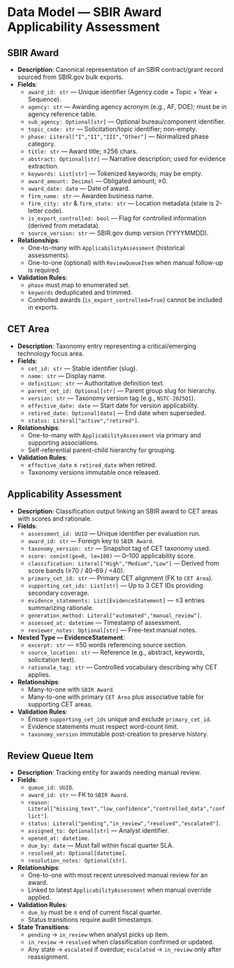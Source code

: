 # Data Model — SBIR Award Applicability Assessment

## SBIR Award
- **Description**: Canonical representation of an SBIR contract/grant record sourced from SBIR.gov bulk exports.
- **Fields**:
  - `award_id: str` — Unique identifier (Agency code + Topic + Year + Sequence).
  - `agency: str` — Awarding agency acronym (e.g., AF, DOE); must be in agency reference table.
  - `sub_agency: Optional[str]` — Optional bureau/component identifier.
  - `topic_code: str` — Solicitation/topic identifier; non-empty.
  - `phase: Literal["I","II","III","Other"]` — Normalized phase category.
  - `title: str` — Award title; ≤256 chars.
  - `abstract: Optional[str]` — Narrative description; used for evidence extraction.
  - `keywords: List[str]` — Tokenized keywords; may be empty.
  - `award_amount: Decimal` — Obligated amount; ≥0.
  - `award_date: date` — Date of award.
  - `firm_name: str` — Awardee business name.
  - `firm_city: str` & `firm_state: str` — Location metadata (state is 2-letter code).
  - `is_export_controlled: bool` — Flag for controlled information (derived from metadata).
  - `source_version: str` — SBIR.gov dump version (YYYYMMDD).
- **Relationships**:
  - One-to-many with `ApplicabilityAssessment` (historical assessments).
  - One-to-one (optional) with `ReviewQueueItem` when manual follow-up is required.
- **Validation Rules**:
  - `phase` must map to enumerated set.
  - `keywords` deduplicated and trimmed.
  - Controlled awards (`is_export_controlled=True`) cannot be included in exports.

## CET Area
- **Description**: Taxonomy entry representing a critical/emerging technology focus area.
- **Fields**:
  - `cet_id: str` — Stable identifier (slug).
  - `name: str` — Display name.
  - `definition: str` — Authoritative definition text.
  - `parent_cet_id: Optional[str]` — Parent group slug for hierarchy.
  - `version: str` — Taxonomy version tag (e.g., `NSTC-2025Q1`).
  - `effective_date: date` — Start date for version applicability.
  - `retired_date: Optional[date]` — End date when superseded.
  - `status: Literal["active","retired"]`.
- **Relationships**:
  - One-to-many with `ApplicabilityAssessment` via primary and supporting associations.
  - Self-referential parent-child hierarchy for grouping.
- **Validation Rules**:
  - `effective_date` ≤ `retired_date` when retired.
  - Taxonomy versions immutable once released.

## Applicability Assessment
- **Description**: Classification output linking an SBIR award to CET areas with scores and rationale.
- **Fields**:
  - `assessment_id: UUID` — Unique identifier per evaluation run.
  - `award_id: str` — Foreign key to `SBIR Award`.
  - `taxonomy_version: str` — Snapshot tag of CET taxonomy used.
  - `score: conint(ge=0, le=100)` — 0–100 applicability score.
  - `classification: Literal["High","Medium","Low"]` — Derived from score bands (≥70 / 40–69 / <40).
  - `primary_cet_id: str` — Primary CET alignment (FK to `CET Area`).
  - `supporting_cet_ids: List[str]` — Up to 3 CET IDs providing secondary coverage.
  - `evidence_statements: List[EvidenceStatement]` — ≤3 entries summarizing rationale.
  - `generation_method: Literal["automated","manual_review"]`.
  - `assessed_at: datetime` — Timestamp of assessment.
  - `reviewer_notes: Optional[str]` — Free-text manual notes.
- **Nested Type — EvidenceStatement**:
  - `excerpt: str` — ≤50 words referencing source section.
  - `source_location: str` — Reference (e.g., abstract, keywords, solicitation text).
  - `rationale_tag: str` — Controlled vocabulary describing why CET applies.
- **Relationships**:
  - Many-to-one with `SBIR Award`.
  - Many-to-one with primary `CET Area` plus associative table for supporting CET areas.
- **Validation Rules**:
  - Ensure `supporting_cet_ids` unique and exclude `primary_cet_id`.
  - Evidence statements must respect word-count limit.
  - `taxonomy_version` immutable post-creation to preserve history.

## Review Queue Item
- **Description**: Tracking entity for awards needing manual review.
- **Fields**:
  - `queue_id: UUID`.
  - `award_id: str` — FK to `SBIR Award`.
  - `reason: Literal["missing_text","low_confidence","controlled_data","conflict"]`.
  - `status: Literal["pending","in_review","resolved","escalated"]`.
  - `assigned_to: Optional[str]` — Analyst identifier.
  - `opened_at: datetime`.
  - `due_by: date` — Must fall within fiscal quarter SLA.
  - `resolved_at: Optional[datetime]`.
  - `resolution_notes: Optional[str]`.
- **Relationships**:
  - One-to-one with most recent unresolved manual review for an award.
  - Linked to latest `ApplicabilityAssessment` when manual override applied.
- **Validation Rules**:
  - `due_by` must be ≤ end of current fiscal quarter.
  - Status transitions require audit timestamps.
- **State Transitions**:
  - `pending` → `in_review` when analyst picks up item.
  - `in_review` → `resolved` when classification confirmed or updated.
  - Any state → `escalated` if overdue; `escalated` → `in_review` only after reassignment.
